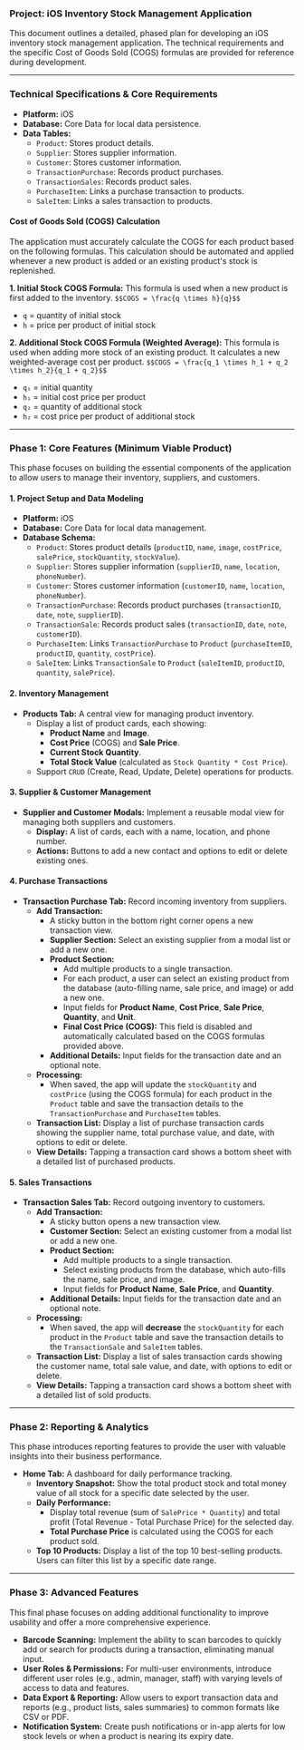 ### Project: iOS Inventory Stock Management Application

This document outlines a detailed, phased plan for developing an iOS inventory stock management application. The technical requirements and the specific Cost of Goods Sold (COGS) formulas are provided for reference during development.

---

### **Technical Specifications & Core Requirements**

* **Platform:** iOS
* **Database:** Core Data for local data persistence.
* **Data Tables:**
    * `Product`: Stores product details.
    * `Supplier`: Stores supplier information.
    * `Customer`: Stores customer information.
    * `TransactionPurchase`: Records product purchases.
    * `TransactionSales`: Records product sales.
    * `PurchaseItem`: Links a purchase transaction to products.
    * `SaleItem`: Links a sales transaction to products.

#### **Cost of Goods Sold (COGS) Calculation**

The application must accurately calculate the COGS for each product based on the following formulas. This calculation should be automated and applied whenever a new product is added or an existing product's stock is replenished.

**1. Initial Stock COGS Formula:**
This formula is used when a new product is first added to the inventory.
`$$COGS = \frac{q \times h}{q}$$`
* `q` = quantity of initial stock
* `h` = price per product of initial stock

**2. Additional Stock COGS Formula (Weighted Average):**
This formula is used when adding more stock of an existing product. It calculates a new weighted-average cost per product.
`$$COGS = \frac{q_1 \times h_1 + q_2 \times h_2}{q_1 + q_2}$$`
* `q₁` = initial quantity
* `h₁` = initial cost price per product
* `q₂` = quantity of additional stock
* `h₂` = cost price per product of additional stock

---

### **Phase 1: Core Features (Minimum Viable Product)**

This phase focuses on building the essential components of the application to allow users to manage their inventory, suppliers, and customers.

#### **1. Project Setup and Data Modeling**
* **Platform:** iOS
* **Database:** Core Data for local data management.
* **Database Schema:**
    * `Product`: Stores product details (`productID`, `name`, `image`, `costPrice`, `salePrice`, `stockQuantity`, `stockValue`).
    * `Supplier`: Stores supplier information (`supplierID`, `name`, `location`, `phoneNumber`).
    * `Customer`: Stores customer information (`customerID`, `name`, `location`, `phoneNumber`).
    * `TransactionPurchase`: Records product purchases (`transactionID`, `date`, `note`, `supplierID`).
    * `TransactionSale`: Records product sales (`transactionID`, `date`, `note`, `customerID`).
    * `PurchaseItem`: Links `TransactionPurchase` to `Product` (`purchaseItemID`, `productID`, `quantity`, `costPrice`).
    * `SaleItem`: Links `TransactionSale` to `Product` (`saleItemID`, `productID`, `quantity`, `salePrice`).

#### **2. Inventory Management**
* **Products Tab:** A central view for managing product inventory.
    * Display a list of product cards, each showing:
        * **Product Name** and **Image**.
        * **Cost Price** (COGS) and **Sale Price**.
        * **Current Stock Quantity**.
        * **Total Stock Value** (calculated as `Stock Quantity * Cost Price`).
    * Support `CRUD` (Create, Read, Update, Delete) operations for products.

#### **3. Supplier & Customer Management**
* **Supplier and Customer Modals:** Implement a reusable modal view for managing both suppliers and customers.
    * **Display:** A list of cards, each with a name, location, and phone number.
    * **Actions:** Buttons to add a new contact and options to edit or delete existing ones.

#### **4. Purchase Transactions**
* **Transaction Purchase Tab:** Record incoming inventory from suppliers.
    * **Add Transaction:**
        * A sticky button in the bottom right corner opens a new transaction view.
        * **Supplier Section:** Select an existing supplier from a modal list or add a new one.
        * **Product Section:**
            * Add multiple products to a single transaction.
            * For each product, a user can select an existing product from the database (auto-filling name, sale price, and image) or add a new one.
            * Input fields for **Product Name**, **Cost Price**, **Sale Price**, **Quantity**, and **Unit**.
            * **Final Cost Price (COGS):** This field is disabled and automatically calculated based on the COGS formulas provided above.
        * **Additional Details:** Input fields for the transaction date and an optional note.
    * **Processing:**
        * When saved, the app will update the `stockQuantity` and `costPrice` (using the COGS formula) for each product in the `Product` table and save the transaction details to the `TransactionPurchase` and `PurchaseItem` tables.
    * **Transaction List:** Display a list of purchase transaction cards showing the supplier name, total purchase value, and date, with options to edit or delete.
    * **View Details:** Tapping a transaction card shows a bottom sheet with a detailed list of purchased products.

#### **5. Sales Transactions**
* **Transaction Sales Tab:** Record outgoing inventory to customers.
    * **Add Transaction:**
        * A sticky button opens a new transaction view.
        * **Customer Section:** Select an existing customer from a modal list or add a new one.
        * **Product Section:**
            * Add multiple products to a single transaction.
            * Select existing products from the database, which auto-fills the name, sale price, and image.
            * Input fields for **Product Name**, **Sale Price**, and **Quantity**.
        * **Additional Details:** Input fields for the transaction date and an optional note.
    * **Processing:**
        * When saved, the app will **decrease** the `stockQuantity` for each product in the `Product` table and save the transaction details to the `TransactionSale` and `SaleItem` tables.
    * **Transaction List:** Display a list of sales transaction cards showing the customer name, total sale value, and date, with options to edit or delete.
    * **View Details:** Tapping a transaction card shows a bottom sheet with a detailed list of sold products.

---

### **Phase 2: Reporting & Analytics**

This phase introduces reporting features to provide the user with valuable insights into their business performance.

* **Home Tab:** A dashboard for daily performance tracking.
    * **Inventory Snapshot:** Show the total product stock and total money value of all stock for a specific date selected by the user.
    * **Daily Performance:**
        * Display total revenue (sum of `SalePrice * Quantity`) and total profit (Total Revenue - Total Purchase Price) for the selected day.
        * **Total Purchase Price** is calculated using the COGS for each product sold.
    * **Top 10 Products:** Display a list of the top 10 best-selling products. Users can filter this list by a specific date range.

---

### **Phase 3: Advanced Features**

This final phase focuses on adding additional functionality to improve usability and offer a more comprehensive experience.

* **Barcode Scanning:** Implement the ability to scan barcodes to quickly add or search for products during a transaction, eliminating manual input.
* **User Roles & Permissions:** For multi-user environments, introduce different user roles (e.g., admin, manager, staff) with varying levels of access to data and features.
* **Data Export & Reporting:** Allow users to export transaction data and reports (e.g., product lists, sales summaries) to common formats like CSV or PDF.
* **Notification System:** Create push notifications or in-app alerts for low stock levels or when a product is nearing its expiry date.